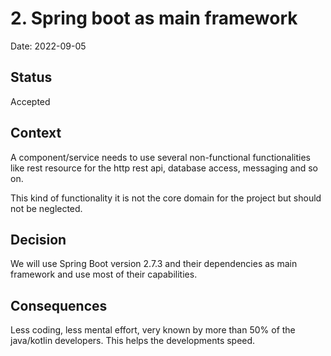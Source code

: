 # 2. Spring boot as main framework

Date: 2022-09-05

## Status

Accepted

## Context

A component/service needs to use several non-functional functionalities like rest resource for the http rest api,
database access, messaging and so on.

This kind of functionality it is not the core domain for the project but should not be neglected.

## Decision

We will use Spring Boot version 2.7.3 and their dependencies as main framework and use most of their capabilities.

## Consequences

Less coding, less mental effort, very known by more than 50% of the java/kotlin developers. This helps the developments
speed.
